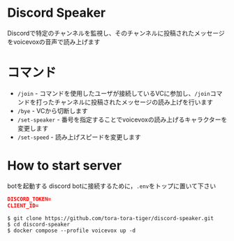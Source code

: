 # Discord Speaker
Discordで特定のチャンネルを監視し、そのチャンネルに投稿されたメッセージをvoicevoxの音声で読み上げます

# コマンド
- `/join` - コマンドを使用したユーザが接続しているVCに参加し、`/join`コマンドを打ったチャンネルに投稿されたメッセージの読み上げを行います
- `/bye` - VCから切断します
- `/set-speaker` - 番号を指定することでvoicevoxの読み上げるキャラクターを変更します
- `/set-speed` - 読み上げスピードを変更します

# How to start server
botを起動する
discord botに接続するために，`.env`をトップに置いて下さい
```config.json
DISCORD_TOKEN=
CLIENT_ID=
```
```
$ git clone https://github.com/tora-tora-tiger/discord-speaker.git
$ cd discord-speaker
$ docker compose --profile voicevox up -d
```